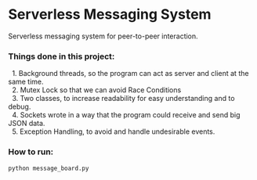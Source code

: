 # Serverless Messaging System
Serverless messaging system for peer-to-peer interaction.

### Things done in this project:
  1. Background threads, so the program can act as server and client at the same time.\
  2. Mutex Lock so that we can avoid Race Conditions\
  3. Two classes, to increase readability for easy understanding and to debug.\
  4. Sockets wrote in a way that the program could receive and send big JSON data.\
  5. Exception Handling, to avoid and handle undesirable events.

### How to run:
  `python message_board.py`
